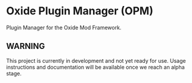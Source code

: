 # Oxide Plugin Manager (OPM)
Plugin Manager for the Oxide Mod Framework.

## WARNING
This project is currently in development and not yet ready for use.
Usage instructions and documentation will be available once we reach an alpha stage.
